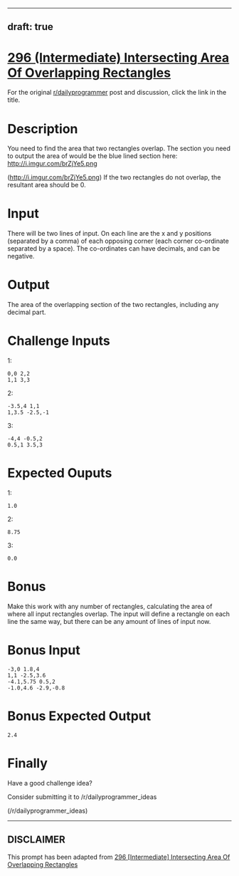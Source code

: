 ---
draft: true
----

# [296 (Intermediate) Intersecting Area Of Overlapping Rectangles](https://www.reddit.com/r/dailyprogrammer/comments/5jpt8v/20161222_challenge_296_intermediate_intersecting/)

For the original [r/dailyprogrammer](https://www.reddit.com/r/dailyprogrammer/) post and discussion, click the link in the title.

# Description
You need to find the area that two rectangles overlap.  The section you need to output the area of would be the blue lined section here: http://i.imgur.com/brZjYe5.png

(http://i.imgur.com/brZjYe5.png)
If the two rectangles do not overlap, the resultant area should be 0.

# Input
There will be two lines of input.  On each line are the x and y positions (separated by a comma) of each opposing corner (each corner co-ordinate separated by a space).  The co-ordinates can have decimals, and can be negative. 

# Output
The area of the overlapping section of the two rectangles, including any decimal part.

# Challenge Inputs
1:


```
0,0 2,2
1,1 3,3
```
2:


```
-3.5,4 1,1
1,3.5 -2.5,-1
```
3:


```
-4,4 -0.5,2
0.5,1 3.5,3
```
# Expected Ouputs
1:


```
1.0
```
2:


```
8.75
```
3:


```
0.0
```
# Bonus
Make this work with any number of rectangles, calculating the area of where all input rectangles overlap.  The input will define a rectangle on each line the same way, but there can be any amount of lines of input now.

# Bonus Input

```
-3,0 1.8,4
1,1 -2.5,3.6
-4.1,5.75 0.5,2
-1.0,4.6 -2.9,-0.8
```
# Bonus Expected Output

```
2.4
```
# Finally
Have a good challenge idea?

Consider submitting it to /r/dailyprogrammer_ideas

(/r/dailyprogrammer_ideas)

----
## **DISCLAIMER**
This prompt has been adapted from [296 [Intermediate] Intersecting Area Of Overlapping Rectangles](https://www.reddit.com/r/dailyprogrammer/comments/5jpt8v/20161222_challenge_296_intermediate_intersecting/
)
